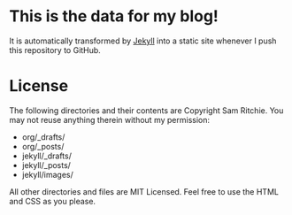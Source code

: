 This is the data for my blog!
==========

It is automatically transformed by [Jekyll](http://github.com/mojombo/jekyll) into a static site whenever I push this repository to GitHub.

# License #

The following directories and their contents are Copyright Sam Ritchie. You may not reuse anything therein without my permission:

* org/_drafts/
* org/_posts/
* jekyll/_drafts/
* jekyll/_posts/
* jekyll/images/

All other directories and files are MIT Licensed. Feel free to use the HTML and CSS as you please.
